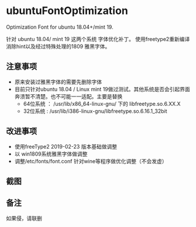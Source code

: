 # ubuntuFontOptimization
Optimization Font for ubuntu 18.04+/mint  19.

针对 ubuntu 18.04/ mint 19 这两个系统 字体优化补丁。 使用freetype2重新编译消除hint以及经过特殊处理的1809 雅黑字体。



## 注意事项

* 原来安装过雅黑字体的需要先删除字体
* 目前只针对ubuntu 18.04 / Linux mint 19做过测试。其他系统是否会引起界面奔溃暂不清楚。也不可能一一适配。主要是替换 
  * 64位系统 ： /usr/lib/x86_64-linux-gnu/ 下的 libfreetype.so.6.XX.X
  * 32位系统 :  /usr/lib/i386-linux-gnu/libfreetype.so.6.16.1_32bit



## 改进事项

* 使用freeType2 2019-02-23 版本基础做调整
* 以 win1809系统雅黑字体做调整
* 调整/etc/fonts/font.conf 针对wine等程序做优化调整（不会发虚）



## 截图









## 备注

如果侵，请联删

